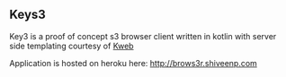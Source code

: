 ## Keys3

Key3 is a proof of concept s3 browser client written in kotlin with server side templating courtesy of [Kweb](https://kweb.io)

Application is hosted on heroku here: http://brows3r.shiveenp.com

